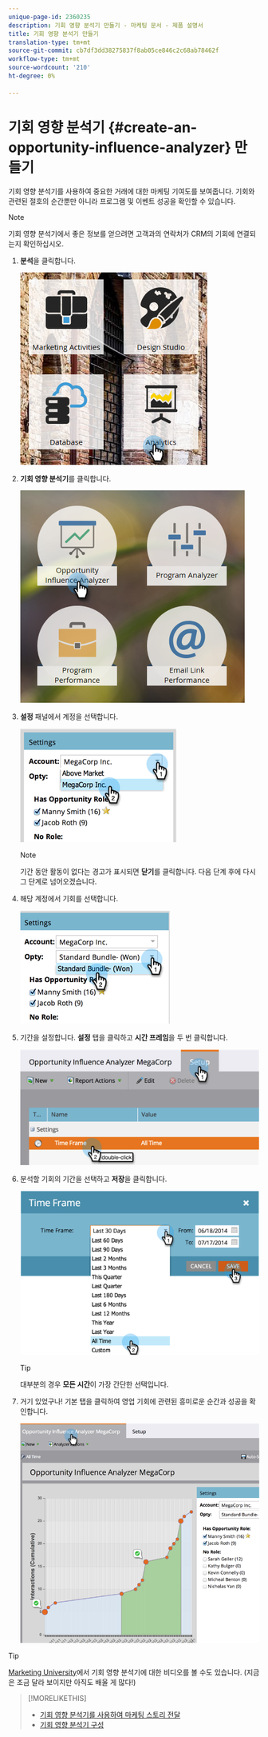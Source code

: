 ```yaml
---
unique-page-id: 2360235
description: 기회 영향 분석기 만들기 - 마케팅 문서 - 제품 설명서
title: 기회 영향 분석기 만들기
translation-type: tm+mt
source-git-commit: cb7df3dd38275837f8ab05ce846c2c68ab78462f
workflow-type: tm+mt
source-wordcount: '210'
ht-degree: 0%

---
```



# 기회 영향 분석기 {#create-an-opportunity-influence-analyzer} 만들기

기회 영향 분석기를 사용하여 중요한 거래에 대한 마케팅 기여도를 보여줍니다. 기회와 관련된 절호의 순간뿐만 아니라 프로그램 및 이벤트 성공을 확인할 수 있습니다.

>[!NOTE]
>
>기회 영향 분석기에서 좋은 정보를 얻으려면 고객과의 연락처가 CRM의 기회에 연결되는지 확인하십시오.

1. **분석**&#x200B;을 클릭합니다.

   ![](assets/analytics.png)

1. **기회 영향 분석기**&#x200B;를 클릭합니다.

   ![](assets/two.png)

1. **설정** 패널에서 계정을 선택합니다.

   ![](assets/image2014-9-17-8-3a56-3a32.png)

   >[!NOTE]
   >
   >기간 동안 활동이 없다는 경고가 표시되면 **닫기**&#x200B;를 클릭합니다. 다음 단계 후에 다시 그 단계로 넘어오겠습니다.

1. 해당 계정에서 기회를 선택합니다.

   ![](assets/image2014-9-17-8-3a56-3a48.png)

1. 기간을 설정합니다. **설정** 탭을 클릭하고 **시간 프레임**&#x200B;을 두 번 클릭합니다.

   ![](assets/image2014-9-17-8-3a57-3a17.png)

1. 분석할 기회의 기간을 선택하고 **저장**&#x200B;을 클릭합니다.

   ![](assets/image2014-9-17-8-3a57-3a27.png)

   >[!TIP]
   >
   >
   >대부분의 경우 **모든 시간**&#x200B;이 가장 간단한 선택입니다.

1. 거기 있었구나! 기본 탭을 클릭하여 영업 기회에 관련된 흥미로운 순간과 성공을 확인합니다.

   ![](assets/image2014-9-17-8-3a57-3a42.png)

>[!TIP]
>
>[Marketing University](https://learn.marketo.com)에서 기회 영향 분석기에 대한 비디오를 볼 수도 있습니다. (지금은 조금 달라 보이지만 아직도 배울 게 많다!)

>[!MORELIKETHIS]
>
>* [기회 영향 분석기를 사용하여 마케팅 스토리 전달](/help/marketo/product-docs/reporting/revenue-cycle-analytics/opportunity-influence-analyzer/tell-the-marketing-story-with-an-opportunity-influence-analyzer.md)
>* [기회 영향 분석기 구성](/help/marketo/product-docs/reporting/revenue-cycle-analytics/opportunity-influence-analyzer/configure-an-opportunity-influence-analyzer.md)

